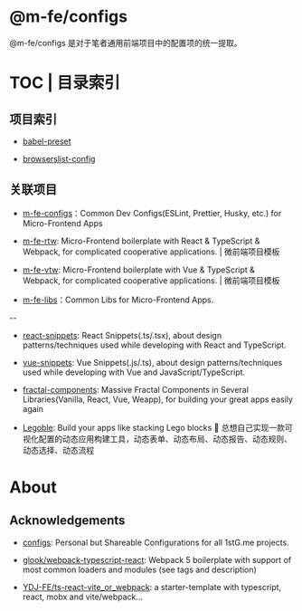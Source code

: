 # @m-fe/configs

@m-fe/configs 是对于笔者通用前端项目中的配置项的统一提取。

# TOC | 目录索引

## 项目索引

- [babel-preset]()

- [browserslist-config]()

## 关联项目

- [m-fe-configs](https://github.com/wx-chevalier/m-fe-configs)：Common Dev Configs(ESLint, Prettier, Husky, etc.) for Micro-Frontend Apps

- [m-fe-rtw](https://github.com/wx-chevalier/m-fe-rtw): Micro-Frontend boilerplate with React & TypeScript & Webpack, for complicated cooperative applications. | 微前端项目模板

- [m-fe-vtw](https://github.com/wx-chevalier/m-fe-vtw): Micro-Frontend boilerplate with Vue & TypeScript & Webpack, for complicated cooperative applications. | 微前端项目模板

- [m-fe-libs](https://github.com/wx-chevalier/m-fe-libs)：Common Libs for Micro-Frontend Apps.

--

- [react-snippets](https://github.com/wx-chevalier/react-snippets): React Snippets(.ts/.tsx), about design patterns/techniques used while developing with React and TypeScript.

- [vue-snippets](https://github.com/wx-chevalier/vue-snippets): Vue Snippets(.js/.ts), about design patterns/techniques used while developing with Vue and JavaScript/TypeScript.

- [fractal-components](https://github.com/wx-chevalier/fractal-components): Massive Fractal Components in Several Libraries(Vanilla, React, Vue, Weapp), for building your great apps easily again

- [Legoble](https://github.com/wx-chevalier/Legoble): Build your apps like stacking Lego blocks 💫 总想自己实现一款可视化配置的动态应用构建工具，动态表单、动态布局、动态报告、动态规则、动态选择、动态流程

# About

## Acknowledgements

- [configs](https://github.com/1stG/configs): Personal but Shareable Configurations for all 1stG.me projects.


- [glook/webpack-typescript-react](https://github.com/glook/webpack-typescript-react): Webpack 5 boilerplate with support of most common loaders and modules (see tags and description)

- [YDJ-FE/ts-react-vite_or_webpack](https://github.com/YDJ-FE/ts-react-vite_or_webpack): a starter-template with typescript, react, mobx and vite/webpack...


